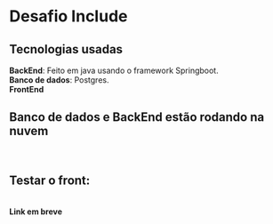<h1>Desafio Include</h1>
<h2>Tecnologias usadas</h2>
<strong>BackEnd</strong>: Feito em java usando o framework Springboot.<br>
<strong>Banco de dados</strong>: Postgres.<br>
<strong>FrontEnd</strong: Projeto em vanilla disponiblizado pela Include, porém eu fiz algumas alterações e usei BootStrap para Pop-Up de edição.<br>


<h2>Banco de dados e BackEnd estão rodando na nuvem</h2><br>
<h2>Testar o front: </h2><br>
Link em breve<br>
